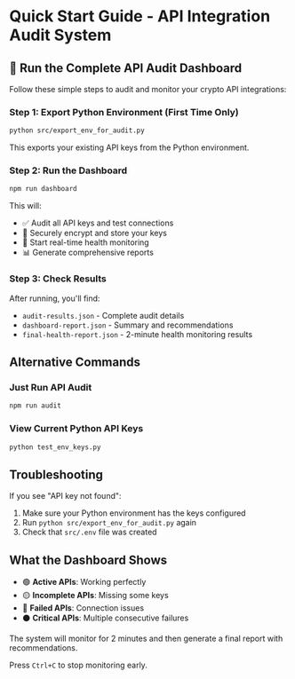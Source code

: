 # Quick Start Guide - API Integration Audit System

## 🚀 Run the Complete API Audit Dashboard

Follow these simple steps to audit and monitor your crypto API integrations:

### Step 1: Export Python Environment (First Time Only)
```bash
python src/export_env_for_audit.py
```
This exports your existing API keys from the Python environment.

### Step 2: Run the Dashboard
```bash
npm run dashboard
```

This will:
- ✅ Audit all API keys and test connections
- 🔐 Securely encrypt and store your keys
- 🏥 Start real-time health monitoring
- 📊 Generate comprehensive reports

### Step 3: Check Results

After running, you'll find:
- `audit-results.json` - Complete audit details
- `dashboard-report.json` - Summary and recommendations
- `final-health-report.json` - 2-minute health monitoring results

## Alternative Commands

### Just Run API Audit
```bash
npm run audit
```

### View Current Python API Keys
```bash
python test_env_keys.py
```

## Troubleshooting

If you see "API key not found":
1. Make sure your Python environment has the keys configured
2. Run `python src/export_env_for_audit.py` again
3. Check that `src/.env` file was created

## What the Dashboard Shows

- 🟢 **Active APIs**: Working perfectly
- 🟡 **Incomplete APIs**: Missing some keys
- 🔴 **Failed APIs**: Connection issues
- ⚫ **Critical APIs**: Multiple consecutive failures

The system will monitor for 2 minutes and then generate a final report with recommendations.

Press `Ctrl+C` to stop monitoring early. 